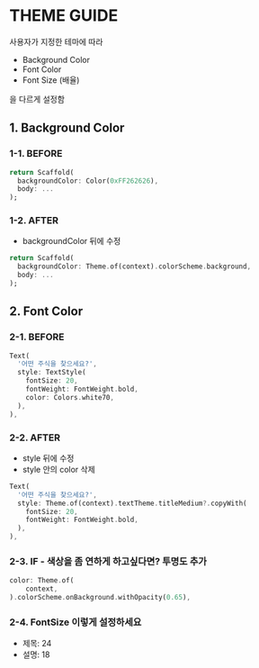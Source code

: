 # THEME GUIDE

사용자가 지정한 테마에 따라

- Background Color
- Font Color
- Font Size (배율)

을 다르게 설정함

## 1. Background Color
### 1-1. BEFORE
```dart
return Scaffold(
  backgroundColor: Color(0xFF262626),
  body: ...
);
```
### 1-2. AFTER
- backgroundColor 뒤에 수정
```dart
return Scaffold(
  backgroundColor: Theme.of(context).colorScheme.background,
  body: ...
);
```

## 2. Font Color
### 2-1. BEFORE
```dart
Text(
  '어떤 주식을 찾으세요?',
  style: TextStyle(
    fontSize: 20,
    fontWeight: FontWeight.bold,
    color: Colors.white70,
  ),
),
```

### 2-2. AFTER
- style 뒤에 수정
- style 안의 color 삭제
```dart
Text(
  '어떤 주식을 찾으세요?',
  style: Theme.of(context).textTheme.titleMedium?.copyWith(
    fontSize: 20,
    fontWeight: FontWeight.bold,
  ),
),
```

### 2-3. IF - 색상을 좀 연하게 하고싶다면? 투명도 추가
```dart
color: Theme.of(
    context,
).colorScheme.onBackground.withOpacity(0.65),
```

### 2-4. FontSize 이렇게 설정하세요
- 제목: 24
- 설명: 18